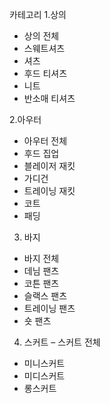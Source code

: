 카테고리
1.상의 
- 상의 전체
- 스웨트셔츠
- 셔츠
- 후드 티셔츠
- 니트
- 반소매 티셔츠

2.아우터
- 아우터 전체
- 후드 집업
- 블레이저 재킷
- 가디건
- 트레이닝 재킷
- 코트
- 패딩

3. 바지
 - 바지 전체
 - 데님 팬츠
 - 코튼 팬츠
 - 슬랙스 팬츠
 - 트레이닝 팬츠
 - 숏 팬츠

4. 스커트
 – 스커트 전체
 - 미니스커트
 - 미디스커트
 - 롱스커트

